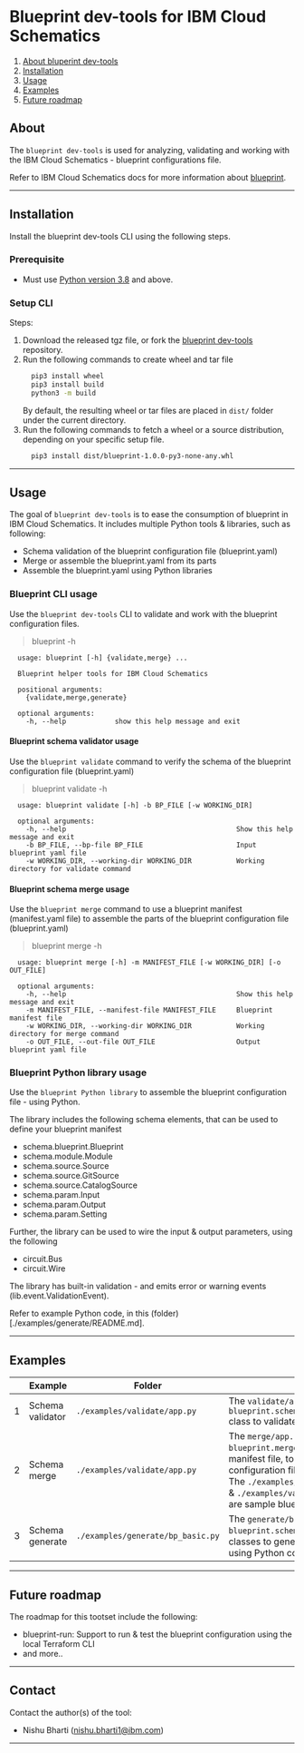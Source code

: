 # Blueprint dev-tools for IBM Cloud Schematics

1. [About bluperint dev-tools](#about)
2. [Installation](#installation)
3. [Usage](#usage)
4. [Examples](#examples)
5. [Future roadmap](#future-roadmap)

## About
The `blueprint dev-tools` is used for analyzing, validating and working with the IBM Cloud Schematics - blueprint configurations file.  

Refer to IBM Cloud Schematics docs for more information about [blueprint](https://cloud.ibm.com/docs/schematics?topic=schematics-blueprint-intro).

---

## Installation
  Install the blueprint dev-tools CLI using the following steps.

  ### Prerequisite
  * Must use [Python version 3.8](https://www.python.org/downloads/release/python-380/) and above.

  ### Setup CLI

  Steps:
  1. Download the released tgz file, or fork the [blueprint dev-tools](https://github.com/IBM-Cloud/ibm-blueprint-tools) repository.
  2. Run the following commands to create wheel and tar file
      ```sh
        pip3 install wheel
        pip3 install build
        python3 -m build
      ```
      By default, the resulting wheel or tar files are placed in `dist/` folder under the current directory.
  3. Run the following commands to fetch a wheel or a source distribution, depending on your specific setup file.
      ```sh
        pip3 install dist/blueprint-1.0.0-py3-none-any.whl
      ```
---
## Usage

  The goal of `blueprint dev-tools` is to ease the consumption of blueprint in IBM Cloud Schematics.  It includes multiple Python tools & libraries, such as following:
  * Schema validation of the blueprint configuration file (blueprint.yaml)
  * Merge or assemble the blueprint.yaml from its parts
  * Assemble the blueprint.yaml using Python libraries
  
  ### Blueprint CLI usage

  Use the `blueprint dev-tools` CLI to validate and work with the blueprint configuration files.

  > blueprint -h
      
      usage: blueprint [-h] {validate,merge} ...

      Blueprint helper tools for IBM Cloud Schematics

      positional arguments:
        {validate,merge,generate}

      optional arguments:
        -h, --help            show this help message and exit


  #### Blueprint schema validator usage

  Use the `blueprint validate` command to verify the schema of the blueprint configuration file (blueprint.yaml)

  > blueprint validate -h

      usage: blueprint validate [-h] -b BP_FILE [-w WORKING_DIR]

      optional arguments:
        -h, --help                                          Show this help message and exit
        -b BP_FILE, --bp-file BP_FILE                       Input blueprint yaml file
        -w WORKING_DIR, --working-dir WORKING_DIR           Working directory for validate command


  #### Blueprint schema merge usage

  Use the `blueprint merge` command to use a blueprint manifest (manifest.yaml file) to assemble the parts of the blueprint configuration file (blueprint.yaml)

  > blueprint merge -h

      usage: blueprint merge [-h] -m MANIFEST_FILE [-w WORKING_DIR] [-o OUT_FILE]

      optional arguments:
        -h, --help                                          Show this help message and exit
        -m MANIFEST_FILE, --manifest-file MANIFEST_FILE     Blueprint manifest file
        -w WORKING_DIR, --working-dir WORKING_DIR           Working directory for merge command
        -o OUT_FILE, --out-file OUT_FILE                    Output blueprint yaml file

### Blueprint Python library usage

  Use the `blueprint Python library` to assemble the blueprint configuration file - using Python.

  The library includes the following schema elements, that can be used to define your blueprint manifest
  * schema.blueprint.Blueprint
  * schema.module.Module
  * schema.source.Source
  * schema.source.GitSource
  * schema.source.CatalogSource
  * schema.param.Input
  * schema.param.Output
  * schema.param.Setting

  Further, the library can be used to wire the input & output parameters, using the following 
  * circuit.Bus
  * circuit.Wire

  The library has built-in validation - and emits error or warning events (lib.event.ValidationEvent).

  Refer to example Python code, in this (folder)[./examples/generate/README.md].

---
## Examples

  |   | Example             | Folder     | Description           |
  |---|---------------------|------------|-----------------------|
  | 1 | Schema validator    | `./examples/validate/app.py` | The `validate/app.py` illustrate the use of the `blueprint.schema.validate.validator.Validator` class to validate a blueprint configuration file.|
  | 2 | Schema merge        | `./examples/validate/app.py` | The `merge/app.py` illustrate the use of `blueprint.merge.load.BPLoader` class to load manifest file, to generate a blueprint configuration file. </br> The `./examples/validate/data-1/manifest.yaml` & `./examples/validate/data-2/manifest.yaml` are sample blueprint manifest file. |
  | 3 | Schema generate     | `./examples/generate/bp_basic.py` | The `generate/bp_basic.py` illustrate the use of `blueprint.schema` & `blueprint.circuit` library classes to generate a blueprint configuation file, using Python code |

---
## Future roadmap

  The roadmap for this tootset include the following:
  - blueprint-run: Support to run & test the blueprint configuration using the local Terraform CLI
  - and more.. 

---

## Contact

  Contact the author(s) of the tool:

  - Nishu Bharti (nishu.bharti1@ibm.com)

---
